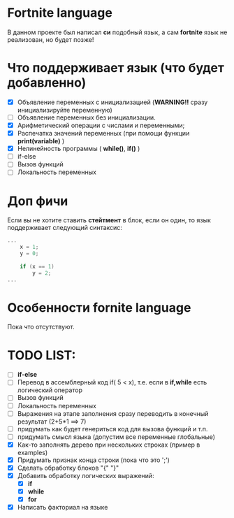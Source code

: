 # Fortnite language
 В данном проекте был написал __си__ подобный язык, а сам __fortnite__ язык не реализован, но будет позже!
 
# Что поддерживает язык (что будет добавленно)

- [X] Объявление переменных с инициализацией (__WARNING!!__ сразу инициализируйте переменную)
- [ ] Объявление переменных без инициализации.
- [X] Арифметический операции с числами и переменными;
- [X] Распечатка значений переменных (при помощи функции __print(variable)__ )
- [X] Нелинейность программы ( __while()__, __if()__ )
- [ ] if-else
- [ ] Вызов функций
- [ ] Локальность переменных

# Доп фичи

Если вы не хотите ставить __стейтмент__ в блок, если он один, то язык поддерживает следующий синтаксис:
```C++
...
    x = 1;
    y = 0;
    
    if (x == 1)
        y = 2;
...
```



# Особенности __fornite language__
 Пока что отсутствуют.
 
# TODO LIST:
- [ ] __if-else__
- [ ] Перевод в ассемблерный код if( 5 < x), т.е. если в __if,while__ есть логический оператор
- [ ] Вызов функций
- [ ] Локальность переменных
- [ ] Выражения на этапе заполнения сразу переводить в конечный результат (2+5*1 ==> 7)
- [ ]  придумать как будет генериться код для вызова функций и т.п.
- [ ] придумать смысл языка (допустим все переменные глобальные)
- [X] Как-то заполнять дерево при нескольких строках (пример в examples)
- [X] Придумать признак конца строки (пока что это ';')
- [X] Сделать обработку блоков "{" "}"
- [X] Добавить обработку логических выражений:
    - [X] __if__
    - [X] __while__
    - [X] __for__
- [X] Написать факториал на языке